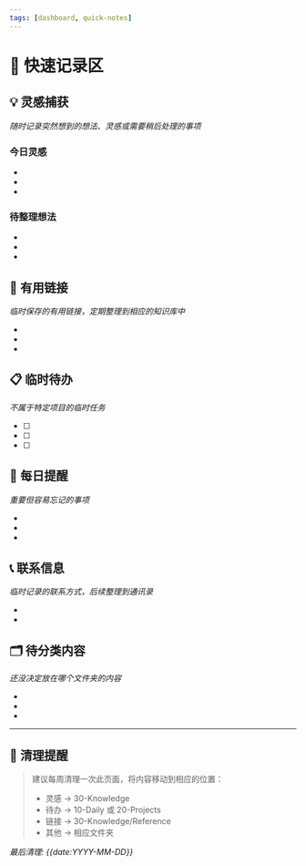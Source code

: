 ```yaml
---
tags: [dashboard, quick-notes]
---
```


# 📝 快速记录区

## 💡 灵感捕获
*随时记录突然想到的想法、灵感或需要稍后处理的事项*

### 今日灵感
- 
- 
- 

### 待整理想法
- 
- 
- 

## 🔗 有用链接
*临时保存的有用链接，定期整理到相应的知识库中*

- 
- 
- 

## 📋 临时待办
*不属于特定项目的临时任务*

- [ ] 
- [ ] 
- [ ] 

## 🎯 每日提醒
*重要但容易忘记的事项*

- 
- 
- 

## 📞 联系信息
*临时记录的联系方式，后续整理到通讯录*

- 
- 

## 🗂️ 待分类内容
*还没决定放在哪个文件夹的内容*

- 
- 
- 

---

## 🧹 清理提醒
> 建议每周清理一次此页面，将内容移动到相应的位置：
> - 灵感 → 30-Knowledge
> - 待办 → 10-Daily 或 20-Projects  
> - 链接 → 30-Knowledge/Reference
> - 其他 → 相应文件夹

*最后清理: {{date:YYYY-MM-DD}}*